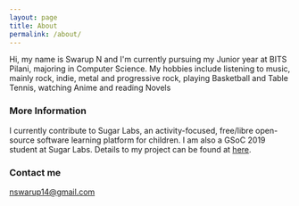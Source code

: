 ```yaml
---
layout: page
title: About
permalink: /about/
---
```


Hi, my name is Swarup N and I'm currently pursuing my Junior year at BITS Pilani, majoring in Computer Science. My hobbies include listening to music, mainly rock, indie, metal and progressive rock, playing Basketball and Table Tennis, watching Anime and reading Novels

### More Information

I currently contribute to Sugar Labs, an activity-focused, free/libre open-source software learning platform for children. I am also a GSoC 2019 student at Sugar Labs. Details to my project can be found at [here](https://summerofcode.withgoogle.com/organizations/5447754969513984/#5929852832579584).

### Contact me

[nswarup14@gmail.com](mailto:nswarup14@gmail.com)
